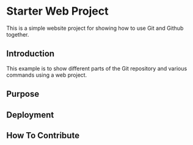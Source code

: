  # Starter Web Project
  
  This is a simple website project for showing how to use Git and Github together.
  
 ## Introduction
 
 This example is to show different parts of the Git repository and various commands using a web project. 
 
 ## Purpose
 
 ## Deployment
  
 ## How To Contribute